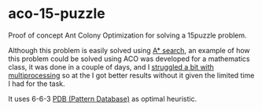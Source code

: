 # aco-15-puzzle
Proof of concept Ant Colony Optimization for solving a 15puzzle problem.

Although this problem is easily solved using [A* search](https://en.wikipedia.org/wiki/A*_search_algorithm), an example of how this problem could be solved using ACO was developed for a mathematics class, it was done in a couple of days, and I [struggled a bit with multiprocessing](https://github.com/alfonsoperez/aco-15-puzzle/blob/master/acoproblem.py) so at the I got better results without it given the limited time I had for the task.

It uses 6-6-3 [PDB (Pattern Database)](http://www.brian-borowski.com/software/puzzle/PatternDatabaseGenerator.java)  as optimal heuristic.

